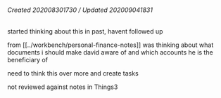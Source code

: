 ###### Created 202008301730 / Updated 202009041831

started thinking about this in past, havent followed up

from [[../workbench/personal-finance-notes]] was thinking about what documents i should make david aware of and which accounts he is the beneficiary of

need to think this over more and create tasks

not reviewed against notes in Things3